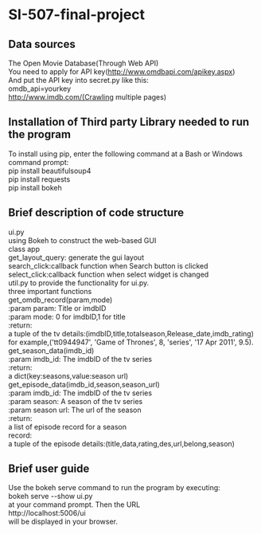 # SI-507-final-project

## Data sources
The Open Movie Database(Through Web API)  
    You need to apply for API key(http://www.omdbapi.com/apikey.aspx)  
    And put the API key into secret.py like this:  
        omdb_api=yourkey  
http://www.imdb.com/(Crawling multiple pages)

## Installation of Third party Library needed to run the program
To install using pip, enter the following command at a Bash or Windows command prompt:  
pip install beautifulsoup4  
pip install requests  
pip install bokeh

## Brief description of code structure
ui.py   
    using Bokeh to construct the web-based GUI  
class app  
    get_layout_query: generate the gui layout  
    search_click:callback function when Search button is clicked  
    select_click:callback function when select widget is changed  
util.py   to provide the functionality for ui.py.  
three important functions  
   get_omdb_record(param,mode)  
        :param param: Title or imdbID  
        :param mode: 0 for imdbID,1 for title  
        :return:  
            a tuple of the tv details:(imdbID,title,totalseason,Release_date,imdb_rating)  
            for example,('tt0944947', 'Game of Thrones', 8, 'series', '17 Apr 2011', 9.5).  
   get_season_data(imdb_id)  
        :param imdb_id: The imdbID of the tv series  
        :return:  
            a dict(key:seasons,value:season url)  
   get_episode_data(imdb_id,season,season_url)  
        :param imdb_id: The imdbID of the tv series  
        :param season: A season of the tv series  
        :param season url: The url of the season  
        :return:  
            a list of episode record for a season  
            record:  
            a tuple of the episode details:(title,data,rating,des,url,belong,season)  

## Brief user guide
Use the bokeh serve command to run the program by executing:  
     bokeh serve --show ui.py  
at your command prompt. Then the URL  
     http://localhost:5006/ui  
will be displayed in your browser.  
